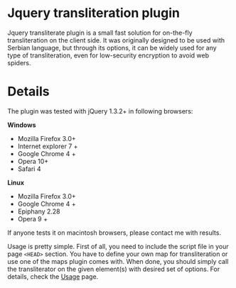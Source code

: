 # Jquery transliteration plugin #

Jquery transliterate plugin is a small fast solution for on-the-fly transliteration on the client side. It was originally designed to be used with Serbian language, but through its options, it can be widely used for any type of transliteration, even for low-security encryption to avoid web spiders.


# Details #

The plugin was tested with jQuery 1.3.2+ in following browsers:

**Windows**
  * Mozilla Firefox 3.0+
  * Internet explorer 7 +
  * Google Chrome 4 +
  * Opera 10+
  * Safari 4

**Linux**
  * Mozilla Firefox 3.0+
  * Google Chrome 4 +
  * Epiphany 2.28
  * Opera 9 +

If anyone tests it on macintosh browsers, please contact me with results.

Usage is pretty simple. First of all, you need to include the script file in your page `<HEAD>` section. You have to define your own map for transliteration or use one of the maps plugin comes with. When done, you should simply call the transliterator on the given element(s) with desired set of options. For details, check the [Usage](Usage.md) page.